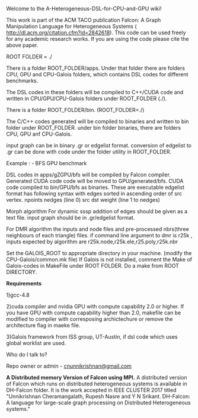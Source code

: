 Welcome to the A-Heterogeneous-DSL-for-CPU-and-GPU wiki!

This work is part of the ACM TACO publication Falcon: A Graph Manipulation Language for Heterogeneous Systems ( http://dl.acm.org/citation.cfm?id=2842618). This code can be used freely for any academic research works. If you are using the code please cite the above paper.



ROOT FOLDER = ./

There is a folder ROOT_FOLDER/apps. Under that folder there are folders CPU, GPU and CPU-Galois folders, which contains DSL codes for different benchmarks. 

The DSL codes in these folders will be compiled to C++/CUDA code and written in CPU/GPU/CPU-Galois folders under ROOT_FOLDER (./).

There is a folder ROOT_FOLDER/bin. (ROOT_FOLDER=./)

The C/C++ codes generated  will be compiled to binaries and written to bin folder under ROOT_FOLDER. under bin folder binaries, there are folders CPU, GPU anf CPU-Galois.

input graph can  be in binary .gr or edgelist format. conversion of edgelist to .gr can be done with code under the  folder utility in ROOT_FOLDER.

Example :  - BFS GPU benchmark

DSL codes in apps/gZGPU/bfs will be compiled by Falcon compiler.
 Generated  CUDA code code will be moved to GPU/generated/bfs.
 CUDA code compiled to bin/GPU/bfs as binaries. These are executable
edgelist format has following syntax with edges sorted in ascending order of src vertex.
npoints nedges (line 0)
src dst weight (line 1 to nedges)

Morph algorithm
For dynamic sssp addition of edges should be given as a text file. input graph should be in .gr/edgelist format.

For DMR algorithm the inputs and node files and pre-processed nbrs(three neighbours of each triangle) files.
if command line argument to dmr is r25k , inputs expected by algorithm are r25k.node,r25k.ele,r25.poly,r25k.nbr

Set the GALOIS_ROOT to appropriate directory in your machine. (modify the CPU-Galois/common.mk file)
If Galois is not installed, comment the Make of Galois-codes in MakeFile under ROOT FOLDER.
Do a make from ROOT DIRECTORY.

**Requirements**

1)gcc-4.8

2)cuda compiler and nvidia GPU with compute capability 2.0 or higher. If you have GPU with compute capability higher than 2.0, makefile can be modified to compiler with corresposing archictechure or remove the architecture flag in maeke file.

3)Galois framework from ISS  group, UT-Austin, if dsl code which uses global worklist are used.


Who do I talk to?

Repo owner or admin - cnunnikrishnan@gmail.com

**A Distributed memory Version of Falcon using MPI.**
A distributed version of Falcon which runs on distributed heterogeneous systems is available in DH-Falcon folder. It is the  work 
accepted in IEEE CLUSTER 2017 titled "Unnikrishnan Cheramangalath, Rupesh Nasre and Y N Srikant. DH-Falcon: A language for large-scale graph processing on Distributed Heterogeneous systems."
